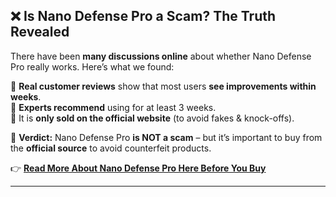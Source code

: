 ## ❌ Is Nano Defense Pro a Scam? The Truth Revealed  

There have been **many discussions online** about whether Nano Defense Pro really works. Here’s what we found:  

🔹 **Real customer reviews** show that most users **see improvements within weeks**.  
🔹 **Experts recommend** using for at least 3 weeks.  
🔹 It is **only sold on the official website** (to avoid fakes & knock-offs).  

📌 **Verdict:** Nano Defense Pro **is NOT a scam** – but it’s important to buy from the **official source** to avoid counterfeit products.  

👉 **[Read More About Nano Defense Pro Here Before You Buy](https://clevershopper.info/nano-defense-pro-reviews-is-this-serum-legit-or-scam/)**  

---
